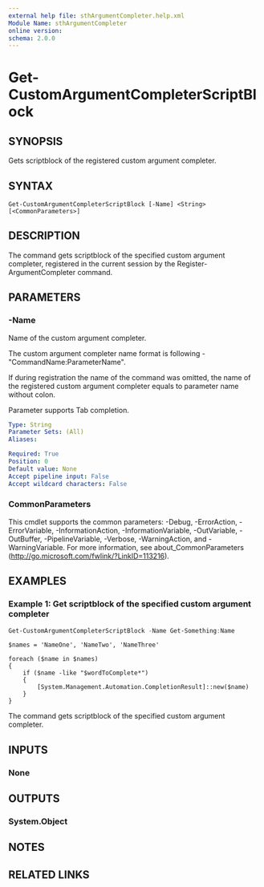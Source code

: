 ```yaml
---
external help file: sthArgumentCompleter.help.xml
Module Name: sthArgumentCompleter
online version:
schema: 2.0.0
---
```


# Get-CustomArgumentCompleterScriptBlock

## SYNOPSIS

Gets scriptblock of the registered custom argument completer.

## SYNTAX

```
Get-CustomArgumentCompleterScriptBlock [-Name] <String> [<CommonParameters>]
```

## DESCRIPTION

The command gets scriptblock of the specified custom argument completer, registered in the current session by the Register-ArgumentCompleter command.

## PARAMETERS

### -Name

Name of the custom argument completer.

The custom argument completer name format is following - "CommandName:ParameterName".

If during registration the name of the command was omitted, the name of the registered custom argument completer equals to parameter name without colon.

Parameter supports Tab completion.

```yaml
Type: String
Parameter Sets: (All)
Aliases:

Required: True
Position: 0
Default value: None
Accept pipeline input: False
Accept wildcard characters: False
```

### CommonParameters

This cmdlet supports the common parameters: -Debug, -ErrorAction, -ErrorVariable, -InformationAction, -InformationVariable, -OutVariable, -OutBuffer, -PipelineVariable, -Verbose, -WarningAction, and -WarningVariable.
For more information, see about_CommonParameters (http://go.microsoft.com/fwlink/?LinkID=113216).

## EXAMPLES

### Example 1: Get scriptblock of the specified custom argument completer

```powershell
Get-CustomArgumentCompleterScriptBlock -Name Get-Something:Name
```

```
$names = 'NameOne', 'NameTwo', 'NameThree'

foreach ($name in $names)
{
    if ($name -like "$wordToComplete*")
    {
        [System.Management.Automation.CompletionResult]::new($name)
    }
}
```

The command gets scriptblock of the specified custom argument completer.

## INPUTS

### None

## OUTPUTS

### System.Object

## NOTES

## RELATED LINKS
